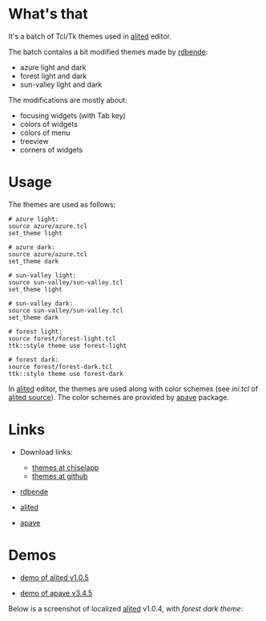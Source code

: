 # What's that

It's a batch of Tcl/Tk themes used in [alited](https://aplsimple.github.io/en/tcl/alited) editor.

The batch contains a bit modified themes made by [rdbende](https://github.com/rdbende):

  * azure light and dark
  * forest light and dark
  * sun-valley light and dark

The modifications are mostly about:

  * focusing widgets (with Tab key)
  * colors of widgets
  * colors of menu
  * treeview
  * corners of widgets

# Usage

The themes are used as follows:

    # azure light:
    source azure/azure.tcl
    set_theme light

    # azure dark:
    source azure/azure.tcl
    set_theme dark

    # sun-valley light:
    source sun-valley/sun-valley.tcl
    set_theme light

    # sun-valley dark:
    source sun-valley/sun-valley.tcl
    set_theme dark

    # forest light:
    source forest/forest-light.tcl
    ttk::style theme use forest-light

    # forest dark:
    source forest/forest-dark.tcl
    ttk::style theme use forest-dark

In [alited](https://aplsimple.github.io/en/tcl/alited) editor, the themes are used along with color schemes (see *ini.tcl* of [alited source](https://github.com/aplsimple/alited)). The color schemes are provided by [apave](https://aplsimple.github.io/en/tcl/pave) package.

# Links

  * Download links:

      * [themes at chiselapp](https://chiselapp.com/user/aplsimple/repository/ale_themes/download)
      * [themes at github](https://github.com/aplsimple/ale_themes)

  * [rdbende](https://github.com/rdbende)

  * [alited](https://aplsimple.github.io/en/tcl/alited)

  * [apave](https://aplsimple.github.io/en/tcl/pave)

# Demos

  * [demo of alited v1.0.5](https://github.com/aplsimple/alited/releases/download/6.Themes_alited-1.0.5/6.Themes_alited-1.0.5.mp4)

  * [demo of apave v3.4.5](https://github.com/aplsimple/pave/releases/download/apave-theming.3.4.5/apave-theming.3.4.5.mp4)

Below is a screenshot of localized [alited](https://aplsimple.github.io/en/tcl/alited) v1.0.4, with *forest dark theme*:

<img src="https://aplsimple.github.io/en/tcl/alited/files/alited-ru.png" class="media" alt="">
